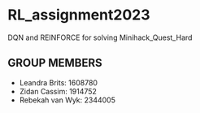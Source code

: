 # RL_assignment2023
DQN and REINFORCE for solving Minihack_Quest_Hard

## GROUP MEMBERS

- Leandra Brits: 1608780
- Zidan Cassim: 1914752
- Rebekah van Wyk: 2344005
